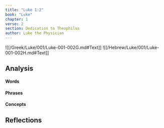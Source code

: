 ```yaml
---
title: "Luke 1:2"
book: "Luke"
chapter: 1
verse: 2
section: Dedication to Theophilus
author: Luke the Physician
---
```

![[/Greek/Luke/001/Luke-001-002G.md#Text]]
![[/Hebrew/Luke/001/Luke-001-002H.md#Text]]

## Analysis

#### Words

#### Phrases

#### Concepts

## Reflections
